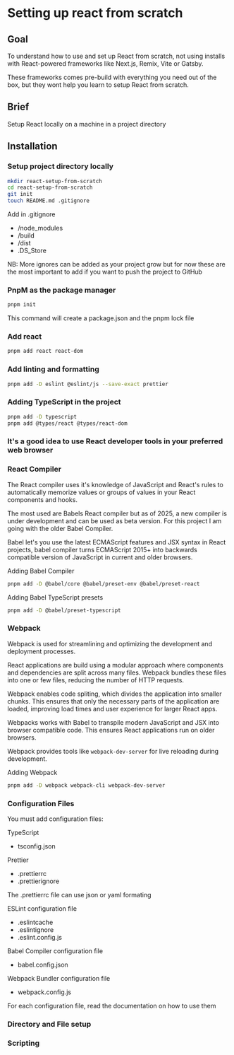# Setting up  react from scratch

## Goal
To understand how to use and set up React from scratch, not using installs 
with React-powered frameworks like Next.js, Remix, Vite or Gatsby.

These frameworks comes pre-build with everything you need out of the box, but they wont
help you learn to setup React from scratch.

## Brief
Setup React locally on a machine in a project directory

## Installation
### Setup project directory locally

```bash
mkdir react-setup-from-scratch
cd react-setup-from-scratch
git init
touch README.md .gitignore
```
Add in .gitignore
- /node_modules
- /build
- /dist
- .DS_Store

NB: More ignores can be added as your project grow but for now these are the most important to add if you want to push the project to GitHub 

### PnpM as the package manager 
```bash
pnpm init
```
This command will create a package.json and the pnpm lock file

### Add react
```bash
pnpm add react react-dom
```

### Add linting and formatting
```bash
pnpm add -D eslint @eslint/js --save-exact prettier
```
### Adding TypeScript in the project
```bash
pnpm add -D typescript
pnpm add @types/react @types/react-dom
```
### It's a good idea to use React developer tools in your preferred web browser

### React Compiler
The React compiler uses it's knowledge of JavaScript and React's rules to
automatically memorize values or groups of values in your React components and
hooks. 

The most used are Babels React compiler but as of 2025, a new compiler is
under development and can be used as beta version. For this project I am going
with the older Babel Compiler.

Babel let's you use the latest ECMAScript features and JSX syntax in React
projects, babel compiler turns ECMAScript 2015+ into backwards compatible
version of JavaScript in current and older browsers.

Adding Babel Compiler 
```bash
pnpm add -D @babel/core @babel/preset-env @babel/preset-react 
```
Adding Babel TypeScript presets
```bash
pnpm add -D @babel/preset-typescript 
```

### Webpack
Webpack is used for streamlining and optimizing the development and deployment
processes. 

React applications are build using a modular approach where components and
dependencies are split across many files. Webpack bundles these files into one
or few files, reducing the number of HTTP requests.

Webpack enables code spliting, which divides the application into smaller
chunks. This ensures that only the necessary parts of the application are
loaded, improving load times and user experience for larger React apps. 

Webpacks works with Babel to transpile modern JavaScript and JSX into browser
compatible code. This ensures React applications run on older browsers.

Webpack provides tools like `webpack-dev-server` for live reloading during
development.

Adding Webpack
```bash
pnpm add -D webpack webpack-cli webpack-dev-server
```

### Configuration Files

You must add configuration files:

TypeScript
- tsconfig.json

Prettier
- .prettierrc 
- .prettierignore

The .prettierrc file can use json or yaml formating

ESLint configuration file
- .eslintcache
- .eslintignore
- .eslint.config.js

Babel Compiler configuration file
- babel.config.json

Webpack Bundler configuration file
- webpack.config.js

For each configuration file, read the documentation on how to use them 

### Directory and File setup 
### Scripting
